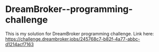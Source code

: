 # DreamBroker--programming-challenge

This is my solution for DreamBroker programming challenge.
Link here: https://challenge.dreambroker.jobs/245768c7-b82f-4a77-abbc-d1214acf7163
